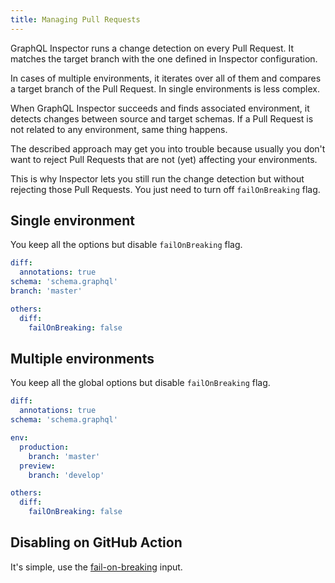 ```yaml
---
title: Managing Pull Requests
---
```


GraphQL Inspector runs a change detection on every Pull Request. It matches the target branch with the one defined in Inspector configuration.

In cases of multiple environments, it iterates over all of them and compares a target branch of the Pull Request. In single environments is less complex.

When GraphQL Inspector succeeds and finds associated environment, it detects changes between source and target schemas. If a Pull Request is not related to any environment, same thing happens.

The described approach may get you into trouble because usually you don't want to reject Pull Requests that are not (yet) affecting your environments.

This is why Inspector lets you still run the change detection but without rejecting those Pull Requests. You just need to turn off `failOnBreaking` flag.

## Single environment

You keep all the options but disable `failOnBreaking` flag.

```yaml
diff:
  annotations: true
schema: 'schema.graphql'
branch: 'master'

others:
  diff:
    failOnBreaking: false
```

## Multiple environments

You keep all the global options but disable `failOnBreaking` flag.

```yaml
diff:
  annotations: true
schema: 'schema.graphql'

env:
  production: 
    branch: 'master'
  preview: 
    branch: 'develop'

others:
  diff:
    failOnBreaking: false
```

## Disabling on GitHub Action

It's simple, use the [fail-on-breaking](../products/action.md#fail-on-breaking) input.
